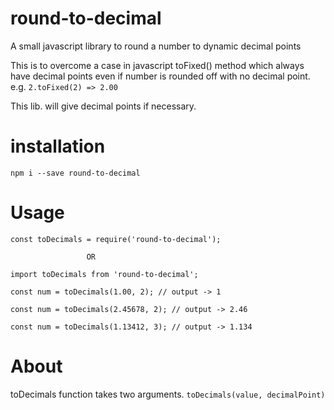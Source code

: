 # round-to-decimal
A small javascript library to round a number to dynamic decimal points

This is to overcome a case in javascript toFixed() method which always have decimal points even if number is rounded off with no decimal point. e.g. ```2.toFixed(2) => 2.00```

This lib. will give decimal points if necessary.

# installation
```npm i --save round-to-decimal```

# Usage
```const toDecimals = require('round-to-decimal');```

                     OR

```import toDecimals from 'round-to-decimal';```


```const num = toDecimals(1.00, 2); // output -> 1```

```const num = toDecimals(2.45678, 2); // output -> 2.46```

```const num = toDecimals(1.13412, 3); // output -> 1.134```

# About
toDecimals function takes two arguments. ```toDecimals(value, decimalPoint)```
